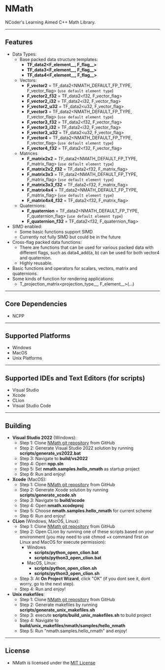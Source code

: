 # NMath
NCoder's Learning Aimed C++ Math Library.

---

## Features
+ Data Types:
  + Base packed data structure templates:
    + **TF_data2<F_element__, F_flag__>**
    + **TF_data3<F_element__, F_flag__>**
    + **TF_data4<F_element__, F_flag__>**
  + Vectors:
    + **F_vector2** = TF_data2<NMATH_DEFAULT_FP_TYPE, F_vector_flag> (`use default element type`)
    + **F_vector2_f32** = TF_data2<f32, F_vector_flag>
    + **F_vector2_i32** = TF_data2<i32, F_vector_flag>
    + **F_vector2_u32** = TF_data2<u32, F_vector_flag>
    + **F_vector3** = TF_data2<NMATH_DEFAULT_FP_TYPE, F_vector_flag> (`use default element type`)
    + **F_vector3_f32** = TF_data2<f32, F_vector_flag>
    + **F_vector3_i32** = TF_data2<i32, F_vector_flag>
    + **F_vector3_u32** = TF_data2<u32, F_vector_flag>
    + **F_vector4** = TF_data2<NMATH_DEFAULT_FP_TYPE, F_vector_flag> (`use default element type`)
    + **F_vector4_f32** = TF_data2<f32, F_vector_flag>
  + Matrices
    + **F_matrix2x2** = TF_data2<NMATH_DEFAULT_FP_TYPE, F_matrix_flag> (`use default element type`)
    + **F_matrix2x2_f32** = TF_data2<f32, F_matrix_flag>
    + **F_matrix3x3** = TF_data2<NMATH_DEFAULT_FP_TYPE, F_matrix_flag> (`use default element type`)
    + **F_matrix3x3_f32** = TF_data2<f32, F_matrix_flag>
    + **F_matrix4x4** = TF_data2<NMATH_DEFAULT_FP_TYPE, F_matrix_flag> (`use default element type`)
    + **F_matrix4x4_f32** = TF_data2<f32, F_matrix_flag>
  + Quaternions:
    + **F_quaternion** = TF_data2<NMATH_DEFAULT_FP_TYPE, F_quaternion_flag> (`use default element type`)
    + **F_quaternion_f32** = TF_data2<f32, F_quaternion_flag>
+ SIMD enabled:
  + Some basic functions support SIMD
  + Currently not fully SIMD but could be in the future
+ Cross-flag packed data functions:
  + There are functions that can be used for various packed data with different flags, such as data4_add(a, b) can be used for both vector4 and quaternion.
  + Highly reusable.
+ Basic functions and operators for scalars, vectors, matrix and quaternions.
+ Some kinds of function for rendering applications:
  + T_projection_matrix<projection_type__, F_element__>(...)

---

## Core Dependencies
+ NCPP

---

## Supported Platforms
  + Windows
  + MacOS
  + Unix Platforms

---

## Supported IDEs and Text Editors (for scripts)
  + Visual Studio
  + Xcode
  + CLion
  + Visual Studio Code

---

## Building
  + **Visual Studio 2022** (Windows):
    + Step 1: Clone [NMath git repository](https://github.com/Abytek/NMath) from GitHub
    + Step 2: Generate Visual Studio 2022 solution by running **scripts/generate_vs2022.bat**
    + Step 3: Navigate to **build/vs2022**
    + Step 4: Open **npp.sln**
    + Step 5: Set **nmath.samples.hello_nmath** as startup project
    + Step 6: Run and enjoy!
  + **Xcode** (MacOS):
    + Step 1: Clone [NMath git repository](https://github.com/Abytek/NMath) from GitHub
    + Step 2: Generate Xcode solution by running **scripts/generate_xcode.sh**
    + Step 3: Navigate to **build/xcode**
    + Step 4: Open **nmath.xcodeproj**
    + Step 5: Choose **nmath.samples.hello_nmath** for current scheme
    + Step 6: Run and enjoy!
  + **CLion** (Windows, MacOS, Linux):
    + Step 1: Clone [NMath git repository](https://github.com/Abytek/NMath) from GitHub
    + Step 2: Open CLion by running one of these scripts based on your environment (you may need to use chmod +x command first on Linux and MacOS for execute permission):
      + Windows
        + **scripts/python_open_clion.bat**
        + **scripts/python3_open_clion.bat**
      + MacOS, Linux:
        + **scripts/python_open_clion.sh**
        + **scripts/python3_open_clion.sh** 
    + Step 3: At **On Project Wizard**, click "OK" (if you dont see it, dont worry, go to the next step).
    + Step 4: Run and enjoy!
  + **Unix makefiles**:
    + Step 1: Clone [NMath git repository](https://github.com/Abytek/NMath) from GitHub
    + Step 2: Generate makefiles by running **scripts/generate_unix_makefiles.sh**
    + Step 3: execute **scripts/build_unix_makefiles.sh** to build project
    + Step 4: Navigate to **build/unix_makefiles/nmath/samples/hello_nmath**
    + Step 5: Run "nmath.samples.hello_nmath" and enjoy!

---

## License
+ NMath is licensed under the [MIT License](https://github.com/n-c0d3r/NMath/blob/main/LICENSE)
